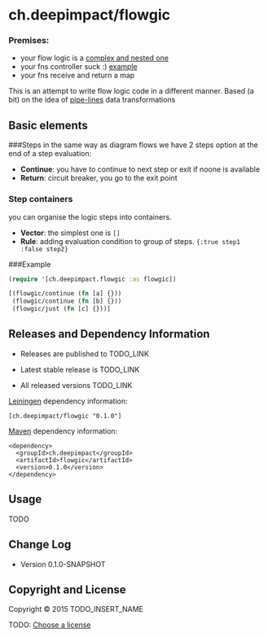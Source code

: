 # ch.deepimpact/flowgic

### Premises:  
* your flow logic is a [complex and nested one](https://cloud.githubusercontent.com/assets/731829/10277888/8a5bf848-6b59-11e5-96de-1b67fab4981b.png)
* your fns controller suck :) [example](https://gist.github.com/tangrammer/b8fc6687f051ab059ac2#file-old_api-clj)
* your fns receive and return a map

This is an attempt to write flow logic code in a different manner. Based (a bit) on the idea of [pipe-lines](https://en.wikipedia.org/wiki/Pipeline_(software)) data transformations



## Basic elements

###Steps
in the same way as diagram flows we have 2 steps option at the end of  a step evaluation: 

* **Continue**:  you have to continue to next step or exit if noone is available
* **Return**: circuit breaker, you go to the exit point


### Step containers
you can organise the logic steps into containers. 

* **Vector**: the simplest one is `[]`
* **Rule**: adding evaluation condition to group of steps.  `{:true step1 :false step2}` 


###Example
```clojure
(require '[ch.deepimpact.flowgic :as flowgic])

[(flowgic/continue (fn [a] {}))
 (flowgic/continue (fn [b] {}))
 (flowgic/just (fn [c] {}))]

```









## Releases and Dependency Information

* Releases are published to TODO_LINK

* Latest stable release is TODO_LINK

* All released versions TODO_LINK

[Leiningen] dependency information:

    [ch.deepimpact/flowgic "0.1.0"]

[Maven] dependency information:

    <dependency>
      <groupId>ch.deepimpact</groupId>
      <artifactId>flowgic</artifactId>
      <version>0.1.0</version>
    </dependency>

[Leiningen]: http://leiningen.org/
[Maven]: http://maven.apache.org/



## Usage

TODO



## Change Log

* Version 0.1.0-SNAPSHOT



## Copyright and License

Copyright © 2015 TODO_INSERT_NAME

TODO: [Choose a license](http://choosealicense.com/)
